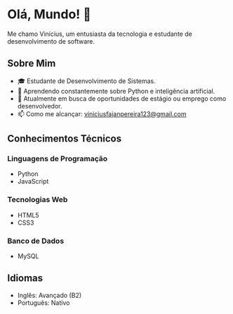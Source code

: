 # Olá, Mundo! 👋

Me chamo Vinícius, um entusiasta da tecnologia e estudante de desenvolvimento de software.

## Sobre Mim

- 🎓 Estudante de Desenvolvimento de Sistemas.
- 🌱 Aprendendo constantemente sobre Python e inteligência artificial.
- 💼 Atualmente em busca de oportunidades de estágio ou emprego como desenvolvedor.
- 📫 Como me alcançar: viniciusfajanpereira123@gmail.com

## Conhecimentos Técnicos

### Linguagens de Programação

- Python
- JavaScript

### Tecnologias Web

- HTML5
- CSS3

### Banco de Dados

- MySQL

## Idiomas

- Inglês: Avançado (B2)
- Português: Nativo
